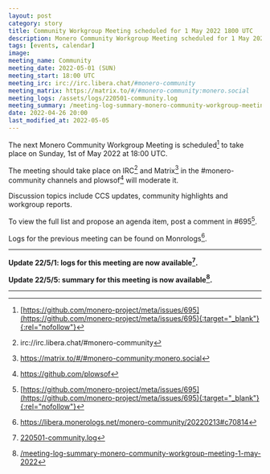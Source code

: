 ```yaml
---
layout: post
category: story
title: Community Workgroup Meeting scheduled for 1 May 2022 1800 UTC
description: Monero Community Workgroup Meeting scheduled for 1 May 2022 1800 UTC on IRC and Matrix.
tags: [events, calendar]
image: 
meeting_name: Community
meeting_date: 2022-05-01 (SUN)
meeting_start: 18:00 UTC
meeting_irc: irc://irc.libera.chat/#monero-community
meeting_matrix: https://matrix.to/#/#monero-community:monero.social
meeting_logs: /assets/logs/220501-community.log
meeting_summary: /meeting-log-summary-monero-community-workgroup-meeting-1-may-2022
date: 2022-04-26 20:00
last_modified_at: 2022-05-05
---
```


The next Monero Community Workgroup Meeting is scheduled[^1] to take place on Sunday, 1st of May 2022 at 18:00 UTC.

The meeting should take place on IRC[^2] and Matrix[^3] in the #monero-community channels and plowsof[^4] will moderate it.

Discussion topics include CCS updates, community highlights and workgroup reports.

To view the full list and propose an agenda item, post a comment in #695[^1].

Logs for the previous meeting can be found on Monrologs[^5].

---

**Update 22/5/1: logs for this meeting are now available[^6].**

**Update 22/5/5: summary for this meeting is now available[^7].**

---

[^1]: [https://github.com/monero-project/meta/issues/695](https://github.com/monero-project/meta/issues/695){:target="_blank"}{:rel="nofollow"}
[^2]: irc://irc.libera.chat/#monero-community
[^3]: https://matrix.to/#/#monero-community:monero.social
[^4]: https://github.com/plowsof
[^5]: https://libera.monerologs.net/monero-community/20220213#c70814
[^6]: [220501-community.log](/assets/logs/220501-community.log)
[^7]: [/meeting-log-summary-monero-community-workgroup-meeting-1-may-2022](/meeting-log-summary-monero-community-workgroup-meeting-1-may-2022)
